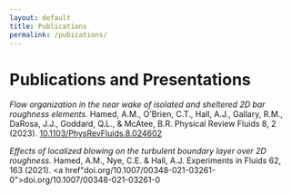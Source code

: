 ```yaml
---
layout: default
title: Publications
permalink: /pubications/
---
```


# Publications and Presentations

_Flow organization in the near wake of isolated and sheltered 2D bar roughness elements._
Hamed, A.M., O'Brien, C.T., Hall, A.J., Gallary, R.M., DaRosa, J.J., Goddard, Q.L., & McAtee, B.R.
Physical Review Fluids 8, 2 (2023). <a href="10.1103/PhysRevFluids.8.024602">10.1103/PhysRevFluids.8.024602</a>

_Effects of localized blowing on the turbulent boundary layer over 2D roughness._
Hamed, A.M., Nye, C.E. & Hall, A.J.
Experiments in Fluids 62, 163 (2021). <a href"doi.org/10.1007/00348-021-03261-0">doi.org/10.1007/00348-021-03261-0</a>
